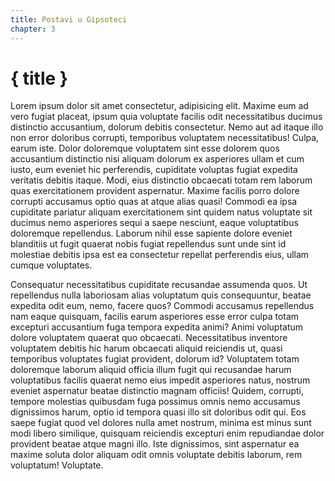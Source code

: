 ```yaml
---
title: Postavi u Gipsoteci
chapter: 3
---
```


# { title }

Lorem ipsum dolor sit amet consectetur, adipisicing elit. Maxime eum ad vero fugiat placeat, ipsum quia voluptate facilis odit necessitatibus ducimus distinctio accusantium, dolorum debitis consectetur. Nemo aut ad itaque illo non error doloribus corrupti, temporibus voluptatem necessitatibus! Culpa, earum iste. Dolor doloremque voluptatem sint esse dolorem quos accusantium distinctio nisi aliquam dolorum ex asperiores ullam et cum iusto, eum eveniet hic perferendis, cupiditate voluptas fugiat expedita veritatis debitis itaque. Modi, eius distinctio obcaecati totam rem laborum quas exercitationem provident aspernatur. Maxime facilis porro dolore corrupti accusamus optio quas at atque alias quasi! Commodi ea ipsa cupiditate pariatur aliquam exercitationem sint quidem natus voluptate sit ducimus nemo asperiores sequi a saepe nesciunt, eaque voluptatibus doloremque repellendus. Laborum nihil esse sapiente dolore eveniet blanditiis ut fugit quaerat nobis fugiat repellendus sunt unde sint id molestiae debitis ipsa est ea consectetur repellat perferendis eius, ullam cumque voluptates. 

Consequatur necessitatibus cupiditate recusandae assumenda quos. Ut repellendus nulla laboriosam alias voluptatum quis consequuntur, beatae expedita odit eum, nemo, facere quos? Commodi accusamus repellendus nam eaque quisquam, facilis earum asperiores esse error culpa totam excepturi accusantium fuga tempora expedita animi? Animi voluptatum dolore voluptatem quaerat quo obcaecati. Necessitatibus inventore voluptatem debitis hic harum obcaecati aliquid reiciendis ut, quasi temporibus voluptates fugiat provident, dolorum id? Voluptatem totam doloremque laborum aliquid officia illum fugit qui recusandae harum voluptatibus facilis quaerat nemo eius impedit asperiores natus, nostrum eveniet aspernatur beatae distinctio magnam officiis! Quidem, corrupti, tempore molestias quibusdam fuga possimus omnis nemo accusamus dignissimos harum, optio id tempora quasi illo sit doloribus odit qui. Eos saepe fugiat quod vel dolores nulla amet nostrum, minima est minus sunt modi libero similique, quisquam reiciendis excepturi enim repudiandae dolor provident beatae atque magni illo. Iste dignissimos, sint aspernatur ea maxime soluta dolor aliquam odit omnis voluptate debitis laborum, rem voluptatum! Voluptate.